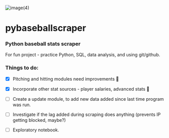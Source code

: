 ![image(4)](https://github.com/craigtfalkner/pybaseballscraper/assets/8582095/9c41eab8-5cc3-49dc-bcee-a556ee69ba7b)

# pybaseballscraper
### Python baseball stats scraper

For fun project - practice Python, SQL, data analysis, and using git/github.

### Things to do:
- [X] Pitching and hitting modules need improvements :tada:  
- [X] Incorporate other stat sources - player salaries, advanced stats :tada:    
- [ ] Create a update module, to add new data added since last time program was run.
- [ ] Investigate if the lag added during scraping does anything (prevents IP getting blocked, maybe?)
- [ ] Exploratory notebook.  

